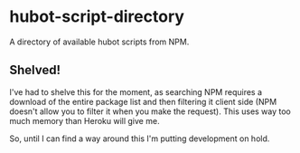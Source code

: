 # hubot-script-directory

A directory of available hubot scripts from NPM.

## Shelved!

I've had to shelve this for the moment, as searching NPM requires a download of the entire package list and then filtering it client side (NPM doesn't allow you to filter it when you make the request). This uses way too much memory than Heroku will give me.

So, until I can find a way around this I'm putting development on hold.
